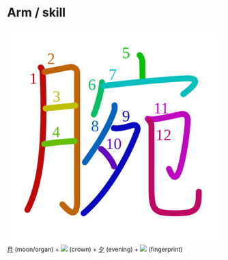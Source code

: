 # Arm / skill
![腕](../kanji-colorize/8155.svg)
[月](月.md) (moon/organ) + ![](http://www.kanjidamage.com/assets/radsmall/crown-8ef5ecce0608dafcb65383fca482342b426aa51393f24254287b0012d7fff3bc.jpg) (crown) + [夕](夕.md) (evening) + ![](http://www.kanjidamage.com/assets/radsmall/fingerprint-f2fc77d4b69bc59b5a9ea5e1de1994b89b9e238a273bd392bbcdd987687bbf34.jpg) (fingerprint)